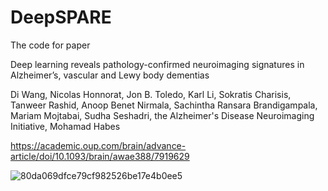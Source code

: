 # DeepSPARE

The code for paper

Deep learning reveals pathology-confirmed neuroimaging signatures in Alzheimer’s, vascular and Lewy body dementias

Di Wang, Nicolas Honnorat, Jon B. Toledo, Karl Li, Sokratis Charisis, Tanweer Rashid, Anoop Benet Nirmala, Sachintha Ransara Brandigampala, Mariam Mojtabai, Sudha Seshadri, the Alzheimer's Disease Neuroimaging Initiative, Mohamad Habes

https://academic.oup.com/brain/advance-article/doi/10.1093/brain/awae388/7919629


![80da069dfce79cf982526be17e4b0ee5](https://github.com/user-attachments/assets/37cda3f6-2e6a-4e96-8c12-2ff47836758d)
